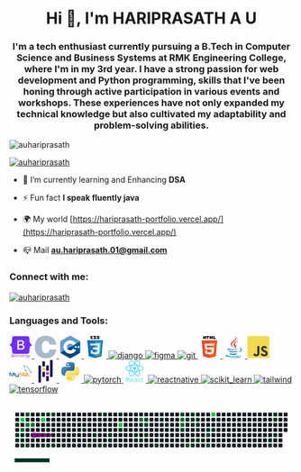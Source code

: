 <h1 align="center">Hi 👋, I'm HARIPRASATH A U</h1>
<h3 align="center">I'm a tech enthusiast currently pursuing a B.Tech in Computer Science and Business Systems at RMK Engineering College, where I'm in my 3rd year. I have a strong passion for web development and Python programming, skills that I've been honing through active participation in various events and workshops. These experiences have not only expanded my technical knowledge but also cultivated my adaptability and problem-solving abilities.</h3>

<p align="left"> <img src="https://komarev.com/ghpvc/?username=auhariprasath&label=Profile%20views&color=0e75b6&style=flat" alt="auhariprasath" /> </p>

<p align="left"> <a href="https://github.com/ryo-ma/github-profile-trophy"><img src="https://github-profile-trophy.vercel.app/?username=auhariprasath" alt="auhariprasath" /></a> </p>

- 🌱 I’m currently learning and Enhancing **DSA**

- ⚡ Fun fact **I speak fluently java**

- 🌍 My world [https://hariprasath-portfolio.vercel.app/](https://hariprasath-portfolio.vercel.app/)

- 📪 Mail **au.hariprasath.01@gmail.com**

<h3 align="left">Connect with me:</h3>
<p align="left">
<a href="https://www.leetcode.com/auhariprasath" target="blank"><img align="center" src="https://raw.githubusercontent.com/rahuldkjain/github-profile-readme-generator/master/src/images/icons/Social/leet-code.svg" alt="auhariprasath" height="30" width="40" /></a>
</p>

<h3 align="left">Languages and Tools:</h3>
<p align="left"> <a href="https://getbootstrap.com" target="_blank" rel="noreferrer"> <img src="https://raw.githubusercontent.com/devicons/devicon/master/icons/bootstrap/bootstrap-plain-wordmark.svg" alt="bootstrap" width="40" height="40"/> </a> <a href="https://www.cprogramming.com/" target="_blank" rel="noreferrer"> <img src="https://raw.githubusercontent.com/devicons/devicon/master/icons/c/c-original.svg" alt="c" width="40" height="40"/> </a> <a href="https://www.w3schools.com/cpp/" target="_blank" rel="noreferrer"> <img src="https://raw.githubusercontent.com/devicons/devicon/master/icons/cplusplus/cplusplus-original.svg" alt="cplusplus" width="40" height="40"/> </a> <a href="https://www.w3schools.com/css/" target="_blank" rel="noreferrer"> <img src="https://raw.githubusercontent.com/devicons/devicon/master/icons/css3/css3-original-wordmark.svg" alt="css3" width="40" height="40"/> </a> <a href="https://www.djangoproject.com/" target="_blank" rel="noreferrer"> <img src="https://cdn.worldvectorlogo.com/logos/django.svg" alt="django" width="40" height="40"/> </a> <a href="https://www.figma.com/" target="_blank" rel="noreferrer"> <img src="https://www.vectorlogo.zone/logos/figma/figma-icon.svg" alt="figma" width="40" height="40"/> </a> <a href="https://git-scm.com/" target="_blank" rel="noreferrer"> <img src="https://www.vectorlogo.zone/logos/git-scm/git-scm-icon.svg" alt="git" width="40" height="40"/> </a> <a href="https://www.w3.org/html/" target="_blank" rel="noreferrer"> <img src="https://raw.githubusercontent.com/devicons/devicon/master/icons/html5/html5-original-wordmark.svg" alt="html5" width="40" height="40"/> </a> <a href="https://www.java.com" target="_blank" rel="noreferrer"> <img src="https://raw.githubusercontent.com/devicons/devicon/master/icons/java/java-original.svg" alt="java" width="40" height="40"/> </a> <a href="https://developer.mozilla.org/en-US/docs/Web/JavaScript" target="_blank" rel="noreferrer"> <img src="https://raw.githubusercontent.com/devicons/devicon/master/icons/javascript/javascript-original.svg" alt="javascript" width="40" height="40"/> </a> <a href="https://www.mysql.com/" target="_blank" rel="noreferrer"> <img src="https://raw.githubusercontent.com/devicons/devicon/master/icons/mysql/mysql-original-wordmark.svg" alt="mysql" width="40" height="40"/> </a> <a href="https://pandas.pydata.org/" target="_blank" rel="noreferrer"> <img src="https://raw.githubusercontent.com/devicons/devicon/2ae2a900d2f041da66e950e4d48052658d850630/icons/pandas/pandas-original.svg" alt="pandas" width="40" height="40"/> </a> <a href="https://www.python.org" target="_blank" rel="noreferrer"> <img src="https://raw.githubusercontent.com/devicons/devicon/master/icons/python/python-original.svg" alt="python" width="40" height="40"/> </a> <a href="https://pytorch.org/" target="_blank" rel="noreferrer"> <img src="https://www.vectorlogo.zone/logos/pytorch/pytorch-icon.svg" alt="pytorch" width="40" height="40"/> </a> <a href="https://reactjs.org/" target="_blank" rel="noreferrer"> <img src="https://raw.githubusercontent.com/devicons/devicon/master/icons/react/react-original-wordmark.svg" alt="react" width="40" height="40"/> </a> <a href="https://reactnative.dev/" target="_blank" rel="noreferrer"> <img src="https://reactnative.dev/img/header_logo.svg" alt="reactnative" width="40" height="40"/> </a> <a href="https://scikit-learn.org/" target="_blank" rel="noreferrer"> <img src="https://upload.wikimedia.org/wikipedia/commons/0/05/Scikit_learn_logo_small.svg" alt="scikit_learn" width="40" height="40"/> </a> <a href="https://tailwindcss.com/" target="_blank" rel="noreferrer"> <img src="https://www.vectorlogo.zone/logos/tailwindcss/tailwindcss-icon.svg" alt="tailwind" width="40" height="40"/> </a> <a href="https://www.tensorflow.org" target="_blank" rel="noreferrer"> <img src="https://www.vectorlogo.zone/logos/tensorflow/tensorflow-icon.svg" alt="tensorflow" width="40" height="40"/> </a> </p>

<svg viewBox="-16 -32 880 192" width="880" height="192" xmlns="http://www.w3.org/2000/svg"><desc>Generated with https://github.com/Platane/snk</desc><style>:root{--cb:#1b1f230a;--cs:purple;--ce:#161b22;--c0:#161b22;--c1:#01311f;--c2:#034525;--c3:#0f6d31;--c4:#00c647}.c{shape-rendering:geometricPrecision;fill:var(--ce);stroke-width:1px;stroke:var(--cb);animation:none 44100ms linear infinite;width:12px;height:12px}@keyframes c0{0.22%{fill:var(--c1)}0.24%,100%{fill:var(--ce)}}.c.c0{fill:var(--c1);animation-name:c0}@keyframes c1{35.14%{fill:var(--c1)}35.16%,100%{fill:var(--ce)}}.c.c1{fill:var(--c1);animation-name:c1}@keyframes c2{6.11%{fill:var(--c1)}6.13%,100%{fill:var(--ce)}}.c.c2{fill:var(--c1);animation-name:c2}@keyframes c3{6.34%{fill:var(--c1)}6.36%,100%{fill:var(--ce)}}.c.c3{fill:var(--c1);animation-name:c3}@keyframes c4{0.44%{fill:var(--c1)}0.46%,100%{fill:var(--ce)}}.c.c4{fill:var(--c1);animation-name:c4}@keyframes c5{81.4%{fill:var(--c4)}81.42%,100%{fill:var(--ce)}}.c.c5{fill:var(--c4);animation-name:c5}@keyframes c6{80.49%{fill:var(--c3)}80.51%,100%{fill:var(--ce)}}.c.c6{fill:var(--c3);animation-name:c6}@keyframes c7{5.89%{fill:var(--c1)}5.91%,100%{fill:var(--ce)}}.c.c7{fill:var(--c1);animation-name:c7}@keyframes c8{5.66%{fill:var(--c1)}5.68%,100%{fill:var(--ce)}}.c.c8{fill:var(--c1);animation-name:c8}@keyframes c9{6.79%{fill:var(--c1)}6.81%,100%{fill:var(--ce)}}.c.c9{fill:var(--c1);animation-name:c9}@keyframes ca{60.53%{fill:var(--c2)}60.55%,100%{fill:var(--ce)}}.c.ca{fill:var(--c2);animation-name:ca}@keyframes cb{60.31%{fill:var(--c1)}60.33%,100%{fill:var(--ce)}}.c.cb{fill:var(--c1);animation-name:cb}@keyframes cc{80.04%{fill:var(--c3)}80.06%,100%{fill:var(--ce)}}.c.cc{fill:var(--c3);animation-name:cc}@keyframes cd{4.53%{fill:var(--c1)}4.55%,100%{fill:var(--ce)}}.c.cd{fill:var(--c1);animation-name:cd}@keyframes ce{7.02%{fill:var(--c1)}7.04%,100%{fill:var(--ce)}}.c.ce{fill:var(--c1);animation-name:ce}@keyframes cf{1.35%{fill:var(--c1)}1.37%,100%{fill:var(--ce)}}.c.cf{fill:var(--c1);animation-name:cf}@keyframes cg{1.58%{fill:var(--c1)}1.6%,100%{fill:var(--ce)}}.c.cg{fill:var(--c1);animation-name:cg}@keyframes ch{79.81%{fill:var(--c3)}79.83%,100%{fill:var(--ce)}}.c.ch{fill:var(--c3);animation-name:ch}@keyframes ci{4.07%{fill:var(--c1)}4.09%,100%{fill:var(--ce)}}.c.ci{fill:var(--c1);animation-name:ci}@keyframes cj{5.21%{fill:var(--c1)}5.23%,100%{fill:var(--ce)}}.c.cj{fill:var(--c1);animation-name:cj}@keyframes ck{1.8%{fill:var(--c1)}1.82%,100%{fill:var(--ce)}}.c.ck{fill:var(--c1);animation-name:ck}@keyframes cl{2.03%{fill:var(--c1)}2.05%,100%{fill:var(--ce)}}.c.cl{fill:var(--c1);animation-name:cl}@keyframes cm{33.1%{fill:var(--c1)}33.12%,100%{fill:var(--ce)}}.c.cm{fill:var(--c1);animation-name:cm}@keyframes cn{82.76%{fill:var(--c4)}82.78%,100%{fill:var(--ce)}}.c.cn{fill:var(--c4);animation-name:cn}@keyframes co{3.62%{fill:var(--c1)}3.64%,100%{fill:var(--ce)}}.c.co{fill:var(--c1);animation-name:co}@keyframes cp{7.7%{fill:var(--c1)}7.72%,100%{fill:var(--ce)}}.c.cp{fill:var(--c1);animation-name:cp}@keyframes cq{32.87%{fill:var(--c1)}32.89%,100%{fill:var(--ce)}}.c.cq{fill:var(--c1);animation-name:cq}@keyframes cr{3.39%{fill:var(--c1)}3.41%,100%{fill:var(--ce)}}.c.cr{fill:var(--c1);animation-name:cr}@keyframes cs{7.93%{fill:var(--c1)}7.95%,100%{fill:var(--ce)}}.c.cs{fill:var(--c1);animation-name:cs}@keyframes ct{61.67%{fill:var(--c2)}61.69%,100%{fill:var(--ce)}}.c.ct{fill:var(--c2);animation-name:ct}@keyframes cu{2.71%{fill:var(--c1)}2.73%,100%{fill:var(--ce)}}.c.cu{fill:var(--c1);animation-name:cu}@keyframes cv{2.94%{fill:var(--c1)}2.96%,100%{fill:var(--ce)}}.c.cv{fill:var(--c1);animation-name:cv}@keyframes cw{3.16%{fill:var(--c1)}3.18%,100%{fill:var(--ce)}}.c.cw{fill:var(--c1);animation-name:cw}@keyframes cx{8.15%{fill:var(--c1)}8.17%,100%{fill:var(--ce)}}.c.cx{fill:var(--c1);animation-name:cx}@keyframes cy{30.6%{fill:var(--c1)}30.62%,100%{fill:var(--ce)}}.c.cy{fill:var(--c1);animation-name:cy}@keyframes cz{9.74%{fill:var(--c1)}9.76%,100%{fill:var(--ce)}}.c.cz{fill:var(--c1);animation-name:cz}@keyframes c10{29.47%{fill:var(--c1)}29.49%,100%{fill:var(--ce)}}.c.c10{fill:var(--c1);animation-name:c10}@keyframes c11{29.7%{fill:var(--c1)}29.72%,100%{fill:var(--ce)}}.c.c11{fill:var(--c1);animation-name:c11}@keyframes c12{28.33%{fill:var(--c1)}28.35%,100%{fill:var(--ce)}}.c.c12{fill:var(--c1);animation-name:c12}@keyframes c13{10.19%{fill:var(--c1)}10.21%,100%{fill:var(--ce)}}.c.c13{fill:var(--c1);animation-name:c13}@keyframes c14{28.11%{fill:var(--c1)}28.13%,100%{fill:var(--ce)}}.c.c14{fill:var(--c1);animation-name:c14}@keyframes c15{10.42%{fill:var(--c1)}10.44%,100%{fill:var(--ce)}}.c.c15{fill:var(--c1);animation-name:c15}@keyframes c16{11.1%{fill:var(--c1)}11.12%,100%{fill:var(--ce)}}.c.c16{fill:var(--c1);animation-name:c16}@keyframes c17{10.87%{fill:var(--c1)}10.89%,100%{fill:var(--ce)}}.c.c17{fill:var(--c1);animation-name:c17}@keyframes c18{27.43%{fill:var(--c1)}27.45%,100%{fill:var(--ce)}}.c.c18{fill:var(--c1);animation-name:c18}@keyframes c19{86.38%{fill:var(--c4)}86.4%,100%{fill:var(--ce)}}.c.c19{fill:var(--c4);animation-name:c19}@keyframes c1a{11.78%{fill:var(--c1)}11.8%,100%{fill:var(--ce)}}.c.c1a{fill:var(--c1);animation-name:c1a}@keyframes c1b{13.6%{fill:var(--c1)}13.62%,100%{fill:var(--ce)}}.c.c1b{fill:var(--c1);animation-name:c1b}@keyframes c1c{13.82%{fill:var(--c1)}13.84%,100%{fill:var(--ce)}}.c.c1c{fill:var(--c1);animation-name:c1c}@keyframes c1d{74.82%{fill:var(--c3)}74.84%,100%{fill:var(--ce)}}.c.c1d{fill:var(--c3);animation-name:c1d}@keyframes c1e{12.92%{fill:var(--c1)}12.94%,100%{fill:var(--ce)}}.c.c1e{fill:var(--c1);animation-name:c1e}@keyframes c1f{12.69%{fill:var(--c1)}12.71%,100%{fill:var(--ce)}}.c.c1f{fill:var(--c1);animation-name:c1f}@keyframes c1g{14.05%{fill:var(--c1)}14.07%,100%{fill:var(--ce)}}.c.c1g{fill:var(--c1);animation-name:c1g}@keyframes c1h{65.98%{fill:var(--c2)}66%,100%{fill:var(--ce)}}.c.c1h{fill:var(--c2);animation-name:c1h}@keyframes c1i{66.2%{fill:var(--c2)}66.22%,100%{fill:var(--ce)}}.c.c1i{fill:var(--c2);animation-name:c1i}@keyframes c1j{14.5%{fill:var(--c1)}14.52%,100%{fill:var(--ce)}}.c.c1j{fill:var(--c1);animation-name:c1j}@keyframes c1k{15.41%{fill:var(--c1)}15.43%,100%{fill:var(--ce)}}.c.c1k{fill:var(--c1);animation-name:c1k}@keyframes c1l{25.39%{fill:var(--c1)}25.41%,100%{fill:var(--ce)}}.c.c1l{fill:var(--c1);animation-name:c1l}@keyframes c1m{24.93%{fill:var(--c1)}24.95%,100%{fill:var(--ce)}}.c.c1m{fill:var(--c1);animation-name:c1m}@keyframes c1n{72.33%{fill:var(--c2)}72.35%,100%{fill:var(--ce)}}.c.c1n{fill:var(--c2);animation-name:c1n}@keyframes c1o{72.55%{fill:var(--c3)}72.57%,100%{fill:var(--ce)}}.c.c1o{fill:var(--c3);animation-name:c1o}@keyframes c1p{72.78%{fill:var(--c3)}72.8%,100%{fill:var(--ce)}}.c.c1p{fill:var(--c3);animation-name:c1p}@keyframes c1q{68.02%{fill:var(--c2)}68.04%,100%{fill:var(--ce)}}.c.c1q{fill:var(--c2);animation-name:c1q}@keyframes c1r{16.77%{fill:var(--c1)}16.79%,100%{fill:var(--ce)}}.c.c1r{fill:var(--c1);animation-name:c1r}@keyframes c1s{20.62%{fill:var(--c1)}20.64%,100%{fill:var(--ce)}}.c.c1s{fill:var(--c1);animation-name:c1s}@keyframes c1t{68.92%{fill:var(--c2)}68.94%,100%{fill:var(--ce)}}.c.c1t{fill:var(--c2);animation-name:c1t}@keyframes c1u{20.17%{fill:var(--c1)}20.19%,100%{fill:var(--ce)}}.c.c1u{fill:var(--c1);animation-name:c1u}@keyframes c1v{19.94%{fill:var(--c1)}19.96%,100%{fill:var(--ce)}}.c.c1v{fill:var(--c1);animation-name:c1v}@keyframes c1w{21.08%{fill:var(--c1)}21.1%,100%{fill:var(--ce)}}.c.c1w{fill:var(--c1);animation-name:c1w}@keyframes c1x{17.22%{fill:var(--c1)}17.24%,100%{fill:var(--ce)}}.c.c1x{fill:var(--c1);animation-name:c1x}@keyframes c1y{22.44%{fill:var(--c1)}22.46%,100%{fill:var(--ce)}}.c.c1y{fill:var(--c1);animation-name:c1y}@keyframes c1z{19.72%{fill:var(--c1)}19.74%,100%{fill:var(--ce)}}.c.c1z{fill:var(--c1);animation-name:c1z}@keyframes c20{19.49%{fill:var(--c1)}19.51%,100%{fill:var(--ce)}}.c.c20{fill:var(--c1);animation-name:c20}@keyframes c21{21.53%{fill:var(--c1)}21.55%,100%{fill:var(--ce)}}.c.c21{fill:var(--c1);animation-name:c21}@keyframes c22{17.45%{fill:var(--c1)}17.47%,100%{fill:var(--ce)}}.c.c22{fill:var(--c1);animation-name:c22}@keyframes c23{17.68%{fill:var(--c1)}17.7%,100%{fill:var(--ce)}}.c.c23{fill:var(--c1);animation-name:c23}@keyframes c24{18.36%{fill:var(--c1)}18.38%,100%{fill:var(--ce)}}.c.c24{fill:var(--c1);animation-name:c24}@keyframes c25{70.28%{fill:var(--c2)}70.3%,100%{fill:var(--ce)}}.c.c25{fill:var(--c2);animation-name:c25}@keyframes c26{69.83%{fill:var(--c2)}69.85%,100%{fill:var(--ce)}}.c.c26{fill:var(--c2);animation-name:c26}@keyframes c27{90.92%{fill:var(--c4)}90.94%,100%{fill:var(--ce)}}.c.c27{fill:var(--c4);animation-name:c27}@keyframes c28{18.58%{fill:var(--c1)}18.6%,100%{fill:var(--ce)}}.c.c28{fill:var(--c1);animation-name:c28}@keyframes c29{46.93%{fill:var(--c1)}46.95%,100%{fill:var(--ce)}}.c.c29{fill:var(--c1);animation-name:c29}@keyframes c2a{47.16%{fill:var(--c1)}47.18%,100%{fill:var(--ce)}}.c.c2a{fill:var(--c1);animation-name:c2a}@keyframes c2b{48.74%{fill:var(--c1)}48.76%,100%{fill:var(--ce)}}.c.c2b{fill:var(--c1);animation-name:c2b}@keyframes c2c{48.52%{fill:var(--c1)}48.54%,100%{fill:var(--ce)}}.c.c2c{fill:var(--c1);animation-name:c2c}@keyframes c2d{47.84%{fill:var(--c1)}47.86%,100%{fill:var(--ce)}}.c.c2d{fill:var(--c1);animation-name:c2d}.u{transform-origin:0 0;transform:scale(0,1);animation:none linear 44100ms infinite}@keyframes u0{0.22%{transform:scale(0.000,1)}0.24%,0.44%{transform:scale(0.015,1)}0.46%,1.35%{transform:scale(0.030,1)}1.37%,1.58%{transform:scale(0.045,1)}1.6%,1.8%{transform:scale(0.060,1)}1.82%,2.03%{transform:scale(0.075,1)}2.05%,2.71%{transform:scale(0.090,1)}2.73%,2.94%{transform:scale(0.104,1)}2.96%,3.16%{transform:scale(0.119,1)}3.18%,3.39%{transform:scale(0.134,1)}3.41%,3.62%{transform:scale(0.149,1)}3.64%,4.07%{transform:scale(0.164,1)}4.09%,4.53%{transform:scale(0.179,1)}4.55%,5.21%{transform:scale(0.194,1)}5.23%,5.66%{transform:scale(0.209,1)}5.68%,5.89%{transform:scale(0.224,1)}5.91%,6.11%{transform:scale(0.239,1)}6.13%,6.34%{transform:scale(0.254,1)}6.36%,6.79%{transform:scale(0.269,1)}6.81%,7.02%{transform:scale(0.284,1)}7.04%,7.7%{transform:scale(0.299,1)}7.72%,7.93%{transform:scale(0.313,1)}7.95%,8.15%{transform:scale(0.328,1)}8.17%,9.74%{transform:scale(0.343,1)}9.76%,10.19%{transform:scale(0.358,1)}10.21%,10.42%{transform:scale(0.373,1)}10.44%,10.87%{transform:scale(0.388,1)}10.89%,11.1%{transform:scale(0.403,1)}11.12%,11.78%{transform:scale(0.418,1)}11.8%,12.69%{transform:scale(0.433,1)}12.71%,12.92%{transform:scale(0.448,1)}12.94%,13.6%{transform:scale(0.463,1)}13.62%,13.82%{transform:scale(0.478,1)}13.84%,14.05%{transform:scale(0.493,1)}14.07%,14.5%{transform:scale(0.507,1)}14.52%,15.41%{transform:scale(0.522,1)}15.43%,16.77%{transform:scale(0.537,1)}16.79%,17.22%{transform:scale(0.552,1)}17.24%,17.45%{transform:scale(0.567,1)}17.47%,17.68%{transform:scale(0.582,1)}17.7%,18.36%{transform:scale(0.597,1)}18.38%,18.58%{transform:scale(0.612,1)}18.6%,19.49%{transform:scale(0.627,1)}19.51%,19.72%{transform:scale(0.642,1)}19.74%,19.94%{transform:scale(0.657,1)}19.96%,20.17%{transform:scale(0.672,1)}20.19%,20.62%{transform:scale(0.687,1)}20.64%,21.08%{transform:scale(0.701,1)}21.1%,21.53%{transform:scale(0.716,1)}21.55%,22.44%{transform:scale(0.731,1)}22.46%,24.93%{transform:scale(0.746,1)}24.95%,25.39%{transform:scale(0.761,1)}25.41%,27.43%{transform:scale(0.776,1)}27.45%,28.11%{transform:scale(0.791,1)}28.13%,28.33%{transform:scale(0.806,1)}28.35%,29.47%{transform:scale(0.821,1)}29.49%,29.7%{transform:scale(0.836,1)}29.72%,30.6%{transform:scale(0.851,1)}30.62%,32.87%{transform:scale(0.866,1)}32.89%,33.1%{transform:scale(0.881,1)}33.12%,35.14%{transform:scale(0.896,1)}35.16%,46.93%{transform:scale(0.910,1)}46.95%,47.16%{transform:scale(0.925,1)}47.18%,47.84%{transform:scale(0.940,1)}47.86%,48.52%{transform:scale(0.955,1)}48.54%,48.74%{transform:scale(0.970,1)}48.76%,60.31%{transform:scale(0.985,1)}60.33%,100%{transform:scale(1.000,1)}}.u.u0{fill:var(--c1);animation-name:u0;transform-origin:0.0px 0}@keyframes u1{60.53%{transform:scale(0.000,1)}60.55%,61.67%{transform:scale(0.111,1)}61.69%,65.98%{transform:scale(0.222,1)}66%,66.2%{transform:scale(0.333,1)}66.22%,68.02%{transform:scale(0.444,1)}68.04%,68.92%{transform:scale(0.556,1)}68.94%,69.83%{transform:scale(0.667,1)}69.85%,70.28%{transform:scale(0.778,1)}70.3%,72.33%{transform:scale(0.889,1)}72.35%,100%{transform:scale(1.000,1)}}.u.u1{fill:var(--c2);animation-name:u1;transform-origin:660.7px 0}@keyframes u2{72.55%{transform:scale(0.000,1)}72.57%,72.78%{transform:scale(0.167,1)}72.8%,74.82%{transform:scale(0.333,1)}74.84%,79.81%{transform:scale(0.500,1)}79.83%,80.04%{transform:scale(0.667,1)}80.06%,80.49%{transform:scale(0.833,1)}80.51%,100%{transform:scale(1.000,1)}}.u.u2{fill:var(--c3);animation-name:u2;transform-origin:749.4px 0}@keyframes u3{81.4%{transform:scale(0.000,1)}81.42%,82.76%{transform:scale(0.250,1)}82.78%,86.38%{transform:scale(0.500,1)}86.4%,90.92%{transform:scale(0.750,1)}90.94%,100%{transform:scale(1.000,1)}}.u.u3{fill:var(--c4);animation-name:u3;transform-origin:808.6px 0}.s{shape-rendering:geometricPrecision;fill:var(--cs);animation:none linear 44100ms infinite}@keyframes s0{0%,34.47%,99.77%{transform:translate(0px,-16px)}0.23%{transform:translate(0px,0px)}0.45%,81.63%{transform:translate(16px,0px)}0.68%{transform:translate(16px,-16px)}1.13%{transform:translate(48px,-16px)}1.59%{transform:translate(48px,16px)}1.81%,59.86%{transform:translate(64px,16px)}2.04%{transform:translate(64px,32px)}2.72%{transform:translate(112px,32px)}3.17%{transform:translate(112px,64px)}4.31%{transform:translate(32px,64px)}4.54%,80.73%{transform:translate(32px,48px)}4.76%{transform:translate(48px,48px)}5.22%{transform:translate(48px,80px)}5.67%,6.58%{transform:translate(16px,80px)}5.9%{transform:translate(16px,64px)}6.12%,35.6%{transform:translate(0px,64px)}6.35%{transform:translate(0px,80px)}6.8%{transform:translate(16px,96px)}10.66%{transform:translate(288px,96px)}11.11%{transform:translate(288px,64px)}11.56%{transform:translate(320px,64px)}11.79%{transform:translate(320px,48px)}12.7%{transform:translate(384px,48px)}12.93%{transform:translate(384px,32px)}13.15%{transform:translate(368px,32px)}13.83%{transform:translate(368px,80px)}14.29%{transform:translate(400px,80px)}14.51%{transform:translate(400px,64px)}14.97%{transform:translate(432px,64px)}15.42%{transform:translate(432px,96px)}16.55%{transform:translate(512px,96px)}16.78%{transform:translate(512px,80px)}17.69%,43.99%{transform:translate(576px,80px)}18.14%{transform:translate(576px,48px)}18.59%{transform:translate(608px,48px)}18.82%,90.48%{transform:translate(608px,32px)}19.5%,21.32%{transform:translate(560px,32px)}19.73%{transform:translate(560px,16px)}19.95%,20.86%{transform:translate(544px,16px)}20.18%{transform:translate(544px,0px)}20.41%{transform:translate(528px,0px)}20.63%{transform:translate(528px,16px)}21.09%{transform:translate(544px,32px)}21.54%{transform:translate(560px,48px)}21.77%{transform:translate(544px,48px)}22.45%{transform:translate(544px,96px)}22.68%{transform:translate(560px,96px)}23.13%{transform:translate(560px,64px)}24.04%{transform:translate(496px,64px)}24.49%,67.57%,73.02%{transform:translate(496px,32px)}24.94%{transform:translate(464px,32px)}25.17%{transform:translate(464px,16px)}25.4%{transform:translate(448px,16px)}25.62%{transform:translate(448px,0px)}28.57%{transform:translate(240px,0px)}29.71%{transform:translate(240px,80px)}29.93%{transform:translate(224px,80px)}30.39%{transform:translate(224px,48px)}30.61%{transform:translate(208px,48px)}31.07%{transform:translate(208px,16px)}32.65%,78.91%{transform:translate(96px,16px)}32.88%,59.18%{transform:translate(96px,0px)}33.11%,82.54%{transform:translate(80px,0px)}33.33%{transform:translate(80px,-16px)}43.76%{transform:translate(576px,64px)}46.94%{transform:translate(784px,80px)}47.17%{transform:translate(784px,96px)}47.39%{transform:translate(800px,96px)}48.75%{transform:translate(800px,0px)}51.25%{transform:translate(624px,0px)}51.47%{transform:translate(624px,-16px)}58.96%{transform:translate(96px,-16px)}59.64%,98.64%{transform:translate(64px,0px)}60.32%,81.18%{transform:translate(32px,16px)}60.54%{transform:translate(32px,0px)}65.76%{transform:translate(400px,0px)}66.21%{transform:translate(400px,32px)}67.8%{transform:translate(496px,48px)}68.25%{transform:translate(528px,48px)}68.93%{transform:translate(528px,96px)}69.84%{transform:translate(592px,96px)}71.2%{transform:translate(592px,0px)}72.34%{transform:translate(512px,0px)}72.79%{transform:translate(512px,32px)}73.24%{transform:translate(496px,16px)}79.14%{transform:translate(96px,32px)}80.27%{transform:translate(16px,32px)}80.5%{transform:translate(16px,48px)}81.41%{transform:translate(16px,16px)}82.77%{transform:translate(80px,16px)}86.17%{transform:translate(320px,16px)}86.39%{transform:translate(320px,32px)}90.93%{transform:translate(608px,0px)}98.87%{transform:translate(64px,-16px)}}.s.s0{transform:translate(0px,-16px);animation-name:s0}@keyframes s1{0%,0.91%,99.77%{transform:translate(16px,-16px)}0.23%,34.69%{transform:translate(0px,-16px)}0.45%{transform:translate(0px,0px)}0.68%,81.86%{transform:translate(16px,0px)}1.36%{transform:translate(48px,-16px)}1.81%{transform:translate(48px,16px)}2.04%,60.09%{transform:translate(64px,16px)}2.27%{transform:translate(64px,32px)}2.95%{transform:translate(112px,32px)}3.4%{transform:translate(112px,64px)}4.54%{transform:translate(32px,64px)}4.76%,80.95%{transform:translate(32px,48px)}4.99%{transform:translate(48px,48px)}5.44%{transform:translate(48px,80px)}5.9%,6.8%{transform:translate(16px,80px)}6.12%{transform:translate(16px,64px)}6.35%,35.83%{transform:translate(0px,64px)}6.58%{transform:translate(0px,80px)}7.03%{transform:translate(16px,96px)}10.88%{transform:translate(288px,96px)}11.34%{transform:translate(288px,64px)}11.79%{transform:translate(320px,64px)}12.02%{transform:translate(320px,48px)}12.93%{transform:translate(384px,48px)}13.15%{transform:translate(384px,32px)}13.38%{transform:translate(368px,32px)}14.06%{transform:translate(368px,80px)}14.51%{transform:translate(400px,80px)}14.74%{transform:translate(400px,64px)}15.19%{transform:translate(432px,64px)}15.65%{transform:translate(432px,96px)}16.78%{transform:translate(512px,96px)}17.01%{transform:translate(512px,80px)}17.91%,44.22%{transform:translate(576px,80px)}18.37%{transform:translate(576px,48px)}18.82%{transform:translate(608px,48px)}19.05%,90.7%{transform:translate(608px,32px)}19.73%,21.54%{transform:translate(560px,32px)}19.95%{transform:translate(560px,16px)}20.18%,21.09%{transform:translate(544px,16px)}20.41%{transform:translate(544px,0px)}20.63%{transform:translate(528px,0px)}20.86%{transform:translate(528px,16px)}21.32%{transform:translate(544px,32px)}21.77%{transform:translate(560px,48px)}22%{transform:translate(544px,48px)}22.68%{transform:translate(544px,96px)}22.9%{transform:translate(560px,96px)}23.36%{transform:translate(560px,64px)}24.26%{transform:translate(496px,64px)}24.72%,67.8%,73.24%{transform:translate(496px,32px)}25.17%{transform:translate(464px,32px)}25.4%{transform:translate(464px,16px)}25.62%{transform:translate(448px,16px)}25.85%{transform:translate(448px,0px)}28.8%{transform:translate(240px,0px)}29.93%{transform:translate(240px,80px)}30.16%{transform:translate(224px,80px)}30.61%{transform:translate(224px,48px)}30.84%{transform:translate(208px,48px)}31.29%{transform:translate(208px,16px)}32.88%,79.14%{transform:translate(96px,16px)}33.11%,59.41%{transform:translate(96px,0px)}33.33%,82.77%{transform:translate(80px,0px)}33.56%{transform:translate(80px,-16px)}43.99%{transform:translate(576px,64px)}47.17%{transform:translate(784px,80px)}47.39%{transform:translate(784px,96px)}47.62%{transform:translate(800px,96px)}48.98%{transform:translate(800px,0px)}51.47%{transform:translate(624px,0px)}51.7%{transform:translate(624px,-16px)}59.18%{transform:translate(96px,-16px)}59.86%,98.87%{transform:translate(64px,0px)}60.54%,81.41%{transform:translate(32px,16px)}60.77%{transform:translate(32px,0px)}65.99%{transform:translate(400px,0px)}66.44%{transform:translate(400px,32px)}68.03%{transform:translate(496px,48px)}68.48%{transform:translate(528px,48px)}69.16%{transform:translate(528px,96px)}70.07%{transform:translate(592px,96px)}71.43%{transform:translate(592px,0px)}72.56%{transform:translate(512px,0px)}73.02%{transform:translate(512px,32px)}73.47%{transform:translate(496px,16px)}79.37%{transform:translate(96px,32px)}80.5%{transform:translate(16px,32px)}80.73%{transform:translate(16px,48px)}81.63%{transform:translate(16px,16px)}82.99%{transform:translate(80px,16px)}86.39%{transform:translate(320px,16px)}86.62%{transform:translate(320px,32px)}91.16%{transform:translate(608px,0px)}99.09%{transform:translate(64px,-16px)}}.s.s1{transform:translate(16px,-16px);animation-name:s1}@keyframes s2{0%,99.77%{transform:translate(32px,-16px)}0.45%,34.92%{transform:translate(0px,-16px)}0.68%{transform:translate(0px,0px)}0.91%,82.09%{transform:translate(16px,0px)}1.13%{transform:translate(16px,-16px)}1.59%{transform:translate(48px,-16px)}2.04%{transform:translate(48px,16px)}2.27%,60.32%{transform:translate(64px,16px)}2.49%{transform:translate(64px,32px)}3.17%{transform:translate(112px,32px)}3.63%{transform:translate(112px,64px)}4.76%{transform:translate(32px,64px)}4.99%,81.18%{transform:translate(32px,48px)}5.22%{transform:translate(48px,48px)}5.67%{transform:translate(48px,80px)}6.12%,7.03%{transform:translate(16px,80px)}6.35%{transform:translate(16px,64px)}6.58%,36.05%{transform:translate(0px,64px)}6.8%{transform:translate(0px,80px)}7.26%{transform:translate(16px,96px)}11.11%{transform:translate(288px,96px)}11.56%{transform:translate(288px,64px)}12.02%{transform:translate(320px,64px)}12.24%{transform:translate(320px,48px)}13.15%{transform:translate(384px,48px)}13.38%{transform:translate(384px,32px)}13.61%{transform:translate(368px,32px)}14.29%{transform:translate(368px,80px)}14.74%{transform:translate(400px,80px)}14.97%{transform:translate(400px,64px)}15.42%{transform:translate(432px,64px)}15.87%{transform:translate(432px,96px)}17.01%{transform:translate(512px,96px)}17.23%{transform:translate(512px,80px)}18.14%,44.44%{transform:translate(576px,80px)}18.59%{transform:translate(576px,48px)}19.05%{transform:translate(608px,48px)}19.27%,90.93%{transform:translate(608px,32px)}19.95%,21.77%{transform:translate(560px,32px)}20.18%{transform:translate(560px,16px)}20.41%,21.32%{transform:translate(544px,16px)}20.63%{transform:translate(544px,0px)}20.86%{transform:translate(528px,0px)}21.09%{transform:translate(528px,16px)}21.54%{transform:translate(544px,32px)}22%{transform:translate(560px,48px)}22.22%{transform:translate(544px,48px)}22.9%{transform:translate(544px,96px)}23.13%{transform:translate(560px,96px)}23.58%{transform:translate(560px,64px)}24.49%{transform:translate(496px,64px)}24.94%,68.03%,73.47%{transform:translate(496px,32px)}25.4%{transform:translate(464px,32px)}25.62%{transform:translate(464px,16px)}25.85%{transform:translate(448px,16px)}26.08%{transform:translate(448px,0px)}29.02%{transform:translate(240px,0px)}30.16%{transform:translate(240px,80px)}30.39%{transform:translate(224px,80px)}30.84%{transform:translate(224px,48px)}31.07%{transform:translate(208px,48px)}31.52%{transform:translate(208px,16px)}33.11%,79.37%{transform:translate(96px,16px)}33.33%,59.64%{transform:translate(96px,0px)}33.56%,82.99%{transform:translate(80px,0px)}33.79%{transform:translate(80px,-16px)}44.22%{transform:translate(576px,64px)}47.39%{transform:translate(784px,80px)}47.62%{transform:translate(784px,96px)}47.85%{transform:translate(800px,96px)}49.21%{transform:translate(800px,0px)}51.7%{transform:translate(624px,0px)}51.93%{transform:translate(624px,-16px)}59.41%{transform:translate(96px,-16px)}60.09%,99.09%{transform:translate(64px,0px)}60.77%,81.63%{transform:translate(32px,16px)}61%{transform:translate(32px,0px)}66.21%{transform:translate(400px,0px)}66.67%{transform:translate(400px,32px)}68.25%{transform:translate(496px,48px)}68.71%{transform:translate(528px,48px)}69.39%{transform:translate(528px,96px)}70.29%{transform:translate(592px,96px)}71.66%{transform:translate(592px,0px)}72.79%{transform:translate(512px,0px)}73.24%{transform:translate(512px,32px)}73.7%{transform:translate(496px,16px)}79.59%{transform:translate(96px,32px)}80.73%{transform:translate(16px,32px)}80.95%{transform:translate(16px,48px)}81.86%{transform:translate(16px,16px)}83.22%{transform:translate(80px,16px)}86.62%{transform:translate(320px,16px)}86.85%{transform:translate(320px,32px)}91.38%{transform:translate(608px,0px)}99.32%{transform:translate(64px,-16px)}}.s.s2{transform:translate(32px,-16px);animation-name:s2}@keyframes s3{0%,1.81%,99.77%{transform:translate(48px,-16px)}0.68%,35.15%{transform:translate(0px,-16px)}0.91%{transform:translate(0px,0px)}1.13%,82.31%{transform:translate(16px,0px)}1.36%{transform:translate(16px,-16px)}2.27%{transform:translate(48px,16px)}2.49%,60.54%{transform:translate(64px,16px)}2.72%{transform:translate(64px,32px)}3.4%{transform:translate(112px,32px)}3.85%{transform:translate(112px,64px)}4.99%{transform:translate(32px,64px)}5.22%,81.41%{transform:translate(32px,48px)}5.44%{transform:translate(48px,48px)}5.9%{transform:translate(48px,80px)}6.35%,7.26%{transform:translate(16px,80px)}6.58%{transform:translate(16px,64px)}6.8%,36.28%{transform:translate(0px,64px)}7.03%{transform:translate(0px,80px)}7.48%{transform:translate(16px,96px)}11.34%{transform:translate(288px,96px)}11.79%{transform:translate(288px,64px)}12.24%{transform:translate(320px,64px)}12.47%{transform:translate(320px,48px)}13.38%{transform:translate(384px,48px)}13.61%{transform:translate(384px,32px)}13.83%{transform:translate(368px,32px)}14.51%{transform:translate(368px,80px)}14.97%{transform:translate(400px,80px)}15.19%{transform:translate(400px,64px)}15.65%{transform:translate(432px,64px)}16.1%{transform:translate(432px,96px)}17.23%{transform:translate(512px,96px)}17.46%{transform:translate(512px,80px)}18.37%,44.67%{transform:translate(576px,80px)}18.82%{transform:translate(576px,48px)}19.27%{transform:translate(608px,48px)}19.5%,91.16%{transform:translate(608px,32px)}20.18%,22%{transform:translate(560px,32px)}20.41%{transform:translate(560px,16px)}20.63%,21.54%{transform:translate(544px,16px)}20.86%{transform:translate(544px,0px)}21.09%{transform:translate(528px,0px)}21.32%{transform:translate(528px,16px)}21.77%{transform:translate(544px,32px)}22.22%{transform:translate(560px,48px)}22.45%{transform:translate(544px,48px)}23.13%{transform:translate(544px,96px)}23.36%{transform:translate(560px,96px)}23.81%{transform:translate(560px,64px)}24.72%{transform:translate(496px,64px)}25.17%,68.25%,73.7%{transform:translate(496px,32px)}25.62%{transform:translate(464px,32px)}25.85%{transform:translate(464px,16px)}26.08%{transform:translate(448px,16px)}26.3%{transform:translate(448px,0px)}29.25%{transform:translate(240px,0px)}30.39%{transform:translate(240px,80px)}30.61%{transform:translate(224px,80px)}31.07%{transform:translate(224px,48px)}31.29%{transform:translate(208px,48px)}31.75%{transform:translate(208px,16px)}33.33%,79.59%{transform:translate(96px,16px)}33.56%,59.86%{transform:translate(96px,0px)}33.79%,83.22%{transform:translate(80px,0px)}34.01%{transform:translate(80px,-16px)}44.44%{transform:translate(576px,64px)}47.62%{transform:translate(784px,80px)}47.85%{transform:translate(784px,96px)}48.07%{transform:translate(800px,96px)}49.43%{transform:translate(800px,0px)}51.93%{transform:translate(624px,0px)}52.15%{transform:translate(624px,-16px)}59.64%{transform:translate(96px,-16px)}60.32%,99.32%{transform:translate(64px,0px)}61%,81.86%{transform:translate(32px,16px)}61.22%{transform:translate(32px,0px)}66.44%{transform:translate(400px,0px)}66.89%{transform:translate(400px,32px)}68.48%{transform:translate(496px,48px)}68.93%{transform:translate(528px,48px)}69.61%{transform:translate(528px,96px)}70.52%{transform:translate(592px,96px)}71.88%{transform:translate(592px,0px)}73.02%{transform:translate(512px,0px)}73.47%{transform:translate(512px,32px)}73.92%{transform:translate(496px,16px)}79.82%{transform:translate(96px,32px)}80.95%{transform:translate(16px,32px)}81.18%{transform:translate(16px,48px)}82.09%{transform:translate(16px,16px)}83.45%{transform:translate(80px,16px)}86.85%{transform:translate(320px,16px)}87.07%{transform:translate(320px,32px)}91.61%{transform:translate(608px,0px)}99.55%{transform:translate(64px,-16px)}}.s.s3{transform:translate(48px,-16px);animation-name:s3}</style><rect class="c c0" x="2" y="2" rx="2" ry="2"/><rect class="c" x="2" y="18" rx="2" ry="2"/><rect class="c c1" x="2" y="34" rx="2" ry="2"/><rect class="c" x="2" y="50" rx="2" ry="2"/><rect class="c c2" x="2" y="66" rx="2" ry="2"/><rect class="c c3" x="2" y="82" rx="2" ry="2"/><rect class="c" x="2" y="98" rx="2" ry="2"/><rect class="c c4" x="18" y="2" rx="2" ry="2"/><rect class="c c5" x="18" y="18" rx="2" ry="2"/><rect class="c" x="18" y="34" rx="2" ry="2"/><rect class="c c6" x="18" y="50" rx="2" ry="2"/><rect class="c c7" x="18" y="66" rx="2" ry="2"/><rect class="c c8" x="18" y="82" rx="2" ry="2"/><rect class="c c9" x="18" y="98" rx="2" ry="2"/><rect class="c ca" x="34" y="2" rx="2" ry="2"/><rect class="c cb" x="34" y="18" rx="2" ry="2"/><rect class="c cc" x="34" y="34" rx="2" ry="2"/><rect class="c cd" x="34" y="50" rx="2" ry="2"/><rect class="c" x="34" y="66" rx="2" ry="2"/><rect class="c" x="34" y="82" rx="2" ry="2"/><rect class="c ce" x="34" y="98" rx="2" ry="2"/><rect class="c cf" x="50" y="2" rx="2" ry="2"/><rect class="c cg" x="50" y="18" rx="2" ry="2"/><rect class="c ch" x="50" y="34" rx="2" ry="2"/><rect class="c" x="50" y="50" rx="2" ry="2"/><rect class="c ci" x="50" y="66" rx="2" ry="2"/><rect class="c cj" x="50" y="82" rx="2" ry="2"/><rect class="c" x="50" y="98" rx="2" ry="2"/><rect class="c" x="66" y="2" rx="2" ry="2"/><rect class="c ck" x="66" y="18" rx="2" ry="2"/><rect class="c cl" x="66" y="34" rx="2" ry="2"/><rect class="c" x="66" y="50" rx="2" ry="2"/><rect class="c" x="66" y="66" rx="2" ry="2"/><rect class="c" x="66" y="82" rx="2" ry="2"/><rect class="c" x="66" y="98" rx="2" ry="2"/><rect class="c cm" x="82" y="2" rx="2" ry="2"/><rect class="c cn" x="82" y="18" rx="2" ry="2"/><rect class="c" x="82" y="34" rx="2" ry="2"/><rect class="c" x="82" y="50" rx="2" ry="2"/><rect class="c co" x="82" y="66" rx="2" ry="2"/><rect class="c" x="82" y="82" rx="2" ry="2"/><rect class="c cp" x="82" y="98" rx="2" ry="2"/><rect class="c cq" x="98" y="2" rx="2" ry="2"/><rect class="c" x="98" y="18" rx="2" ry="2"/><rect class="c" x="98" y="34" rx="2" ry="2"/><rect class="c" x="98" y="50" rx="2" ry="2"/><rect class="c cr" x="98" y="66" rx="2" ry="2"/><rect class="c" x="98" y="82" rx="2" ry="2"/><rect class="c cs" x="98" y="98" rx="2" ry="2"/><rect class="c ct" x="114" y="2" rx="2" ry="2"/><rect class="c" x="114" y="18" rx="2" ry="2"/><rect class="c cu" x="114" y="34" rx="2" ry="2"/><rect class="c cv" x="114" y="50" rx="2" ry="2"/><rect class="c cw" x="114" y="66" rx="2" ry="2"/><rect class="c" x="114" y="82" rx="2" ry="2"/><rect class="c cx" x="114" y="98" rx="2" ry="2"/><rect class="c" x="130" y="2" rx="2" ry="2"/><rect class="c" x="130" y="18" rx="2" ry="2"/><rect class="c" x="130" y="34" rx="2" ry="2"/><rect class="c" x="130" y="50" rx="2" ry="2"/><rect class="c" x="130" y="66" rx="2" ry="2"/><rect class="c" x="130" y="82" rx="2" ry="2"/><rect class="c" x="130" y="98" rx="2" ry="2"/><rect class="c" x="146" y="2" rx="2" ry="2"/><rect class="c" x="146" y="18" rx="2" ry="2"/><rect class="c" x="146" y="34" rx="2" ry="2"/><rect class="c" x="146" y="50" rx="2" ry="2"/><rect class="c" x="146" y="66" rx="2" ry="2"/><rect class="c" x="146" y="82" rx="2" ry="2"/><rect class="c" x="146" y="98" rx="2" ry="2"/><rect class="c" x="162" y="2" rx="2" ry="2"/><rect class="c" x="162" y="18" rx="2" ry="2"/><rect class="c" x="162" y="34" rx="2" ry="2"/><rect class="c" x="162" y="50" rx="2" ry="2"/><rect class="c" x="162" y="66" rx="2" ry="2"/><rect class="c" x="162" y="82" rx="2" ry="2"/><rect class="c" x="162" y="98" rx="2" ry="2"/><rect class="c" x="178" y="2" rx="2" ry="2"/><rect class="c" x="178" y="18" rx="2" ry="2"/><rect class="c" x="178" y="34" rx="2" ry="2"/><rect class="c" x="178" y="50" rx="2" ry="2"/><rect class="c" x="178" y="66" rx="2" ry="2"/><rect class="c" x="178" y="82" rx="2" ry="2"/><rect class="c" x="178" y="98" rx="2" ry="2"/><rect class="c" x="194" y="2" rx="2" ry="2"/><rect class="c" x="194" y="18" rx="2" ry="2"/><rect class="c" x="194" y="34" rx="2" ry="2"/><rect class="c" x="194" y="50" rx="2" ry="2"/><rect class="c" x="194" y="66" rx="2" ry="2"/><rect class="c" x="194" y="82" rx="2" ry="2"/><rect class="c" x="194" y="98" rx="2" ry="2"/><rect class="c" x="210" y="2" rx="2" ry="2"/><rect class="c" x="210" y="18" rx="2" ry="2"/><rect class="c" x="210" y="34" rx="2" ry="2"/><rect class="c cy" x="210" y="50" rx="2" ry="2"/><rect class="c" x="210" y="66" rx="2" ry="2"/><rect class="c" x="210" y="82" rx="2" ry="2"/><rect class="c" x="210" y="98" rx="2" ry="2"/><rect class="c" x="226" y="2" rx="2" ry="2"/><rect class="c" x="226" y="18" rx="2" ry="2"/><rect class="c" x="226" y="34" rx="2" ry="2"/><rect class="c" x="226" y="50" rx="2" ry="2"/><rect class="c" x="226" y="66" rx="2" ry="2"/><rect class="c" x="226" y="82" rx="2" ry="2"/><rect class="c cz" x="226" y="98" rx="2" ry="2"/><rect class="c" x="242" y="2" rx="2" ry="2"/><rect class="c" x="242" y="18" rx="2" ry="2"/><rect class="c" x="242" y="34" rx="2" ry="2"/><rect class="c" x="242" y="50" rx="2" ry="2"/><rect class="c c10" x="242" y="66" rx="2" ry="2"/><rect class="c c11" x="242" y="82" rx="2" ry="2"/><rect class="c" x="242" y="98" rx="2" ry="2"/><rect class="c c12" x="258" y="2" rx="2" ry="2"/><rect class="c" x="258" y="18" rx="2" ry="2"/><rect class="c" x="258" y="34" rx="2" ry="2"/><rect class="c" x="258" y="50" rx="2" ry="2"/><rect class="c" x="258" y="66" rx="2" ry="2"/><rect class="c" x="258" y="82" rx="2" ry="2"/><rect class="c c13" x="258" y="98" rx="2" ry="2"/><rect class="c c14" x="274" y="2" rx="2" ry="2"/><rect class="c" x="274" y="18" rx="2" ry="2"/><rect class="c" x="274" y="34" rx="2" ry="2"/><rect class="c" x="274" y="50" rx="2" ry="2"/><rect class="c" x="274" y="66" rx="2" ry="2"/><rect class="c" x="274" y="82" rx="2" ry="2"/><rect class="c c15" x="274" y="98" rx="2" ry="2"/><rect class="c" x="290" y="2" rx="2" ry="2"/><rect class="c" x="290" y="18" rx="2" ry="2"/><rect class="c" x="290" y="34" rx="2" ry="2"/><rect class="c" x="290" y="50" rx="2" ry="2"/><rect class="c c16" x="290" y="66" rx="2" ry="2"/><rect class="c c17" x="290" y="82" rx="2" ry="2"/><rect class="c" x="290" y="98" rx="2" ry="2"/><rect class="c" x="306" y="2" rx="2" ry="2"/><rect class="c" x="306" y="18" rx="2" ry="2"/><rect class="c" x="306" y="34" rx="2" ry="2"/><rect class="c" x="306" y="50" rx="2" ry="2"/><rect class="c" x="306" y="66" rx="2" ry="2"/><rect class="c" x="306" y="82" rx="2" ry="2"/><rect class="c" x="306" y="98" rx="2" ry="2"/><rect class="c c18" x="322" y="2" rx="2" ry="2"/><rect class="c" x="322" y="18" rx="2" ry="2"/><rect class="c c19" x="322" y="34" rx="2" ry="2"/><rect class="c c1a" x="322" y="50" rx="2" ry="2"/><rect class="c" x="322" y="66" rx="2" ry="2"/><rect class="c" x="322" y="82" rx="2" ry="2"/><rect class="c" x="322" y="98" rx="2" ry="2"/><rect class="c" x="338" y="2" rx="2" ry="2"/><rect class="c" x="338" y="18" rx="2" ry="2"/><rect class="c" x="338" y="34" rx="2" ry="2"/><rect class="c" x="338" y="50" rx="2" ry="2"/><rect class="c" x="338" y="66" rx="2" ry="2"/><rect class="c" x="338" y="82" rx="2" ry="2"/><rect class="c" x="338" y="98" rx="2" ry="2"/><rect class="c" x="354" y="2" rx="2" ry="2"/><rect class="c" x="354" y="18" rx="2" ry="2"/><rect class="c" x="354" y="34" rx="2" ry="2"/><rect class="c" x="354" y="50" rx="2" ry="2"/><rect class="c" x="354" y="66" rx="2" ry="2"/><rect class="c" x="354" y="82" rx="2" ry="2"/><rect class="c" x="354" y="98" rx="2" ry="2"/><rect class="c" x="370" y="2" rx="2" ry="2"/><rect class="c" x="370" y="18" rx="2" ry="2"/><rect class="c" x="370" y="34" rx="2" ry="2"/><rect class="c" x="370" y="50" rx="2" ry="2"/><rect class="c c1b" x="370" y="66" rx="2" ry="2"/><rect class="c c1c" x="370" y="82" rx="2" ry="2"/><rect class="c" x="370" y="98" rx="2" ry="2"/><rect class="c" x="386" y="2" rx="2" ry="2"/><rect class="c c1d" x="386" y="18" rx="2" ry="2"/><rect class="c c1e" x="386" y="34" rx="2" ry="2"/><rect class="c c1f" x="386" y="50" rx="2" ry="2"/><rect class="c" x="386" y="66" rx="2" ry="2"/><rect class="c c1g" x="386" y="82" rx="2" ry="2"/><rect class="c" x="386" y="98" rx="2" ry="2"/><rect class="c" x="402" y="2" rx="2" ry="2"/><rect class="c c1h" x="402" y="18" rx="2" ry="2"/><rect class="c c1i" x="402" y="34" rx="2" ry="2"/><rect class="c" x="402" y="50" rx="2" ry="2"/><rect class="c c1j" x="402" y="66" rx="2" ry="2"/><rect class="c" x="402" y="82" rx="2" ry="2"/><rect class="c" x="402" y="98" rx="2" ry="2"/><rect class="c" x="418" y="2" rx="2" ry="2"/><rect class="c" x="418" y="18" rx="2" ry="2"/><rect class="c" x="418" y="34" rx="2" ry="2"/><rect class="c" x="418" y="50" rx="2" ry="2"/><rect class="c" x="418" y="66" rx="2" ry="2"/><rect class="c" x="418" y="82" rx="2" ry="2"/><rect class="c" x="418" y="98" rx="2" ry="2"/><rect class="c" x="434" y="2" rx="2" ry="2"/><rect class="c" x="434" y="18" rx="2" ry="2"/><rect class="c" x="434" y="34" rx="2" ry="2"/><rect class="c" x="434" y="50" rx="2" ry="2"/><rect class="c" x="434" y="66" rx="2" ry="2"/><rect class="c" x="434" y="82" rx="2" ry="2"/><rect class="c c1k" x="434" y="98" rx="2" ry="2"/><rect class="c" x="450" y="2" rx="2" ry="2"/><rect class="c c1l" x="450" y="18" rx="2" ry="2"/><rect class="c" x="450" y="34" rx="2" ry="2"/><rect class="c" x="450" y="50" rx="2" ry="2"/><rect class="c" x="450" y="66" rx="2" ry="2"/><rect class="c" x="450" y="82" rx="2" ry="2"/><rect class="c" x="450" y="98" rx="2" ry="2"/><rect class="c" x="466" y="2" rx="2" ry="2"/><rect class="c" x="466" y="18" rx="2" ry="2"/><rect class="c c1m" x="466" y="34" rx="2" ry="2"/><rect class="c" x="466" y="50" rx="2" ry="2"/><rect class="c" x="466" y="66" rx="2" ry="2"/><rect class="c" x="466" y="82" rx="2" ry="2"/><rect class="c" x="466" y="98" rx="2" ry="2"/><rect class="c" x="482" y="2" rx="2" ry="2"/><rect class="c" x="482" y="18" rx="2" ry="2"/><rect class="c" x="482" y="34" rx="2" ry="2"/><rect class="c" x="482" y="50" rx="2" ry="2"/><rect class="c" x="482" y="66" rx="2" ry="2"/><rect class="c" x="482" y="82" rx="2" ry="2"/><rect class="c" x="482" y="98" rx="2" ry="2"/><rect class="c" x="498" y="2" rx="2" ry="2"/><rect class="c" x="498" y="18" rx="2" ry="2"/><rect class="c" x="498" y="34" rx="2" ry="2"/><rect class="c" x="498" y="50" rx="2" ry="2"/><rect class="c" x="498" y="66" rx="2" ry="2"/><rect class="c" x="498" y="82" rx="2" ry="2"/><rect class="c" x="498" y="98" rx="2" ry="2"/><rect class="c c1n" x="514" y="2" rx="2" ry="2"/><rect class="c c1o" x="514" y="18" rx="2" ry="2"/><rect class="c c1p" x="514" y="34" rx="2" ry="2"/><rect class="c c1q" x="514" y="50" rx="2" ry="2"/><rect class="c" x="514" y="66" rx="2" ry="2"/><rect class="c c1r" x="514" y="82" rx="2" ry="2"/><rect class="c" x="514" y="98" rx="2" ry="2"/><rect class="c" x="530" y="2" rx="2" ry="2"/><rect class="c c1s" x="530" y="18" rx="2" ry="2"/><rect class="c" x="530" y="34" rx="2" ry="2"/><rect class="c" x="530" y="50" rx="2" ry="2"/><rect class="c" x="530" y="66" rx="2" ry="2"/><rect class="c" x="530" y="82" rx="2" ry="2"/><rect class="c c1t" x="530" y="98" rx="2" ry="2"/><rect class="c c1u" x="546" y="2" rx="2" ry="2"/><rect class="c c1v" x="546" y="18" rx="2" ry="2"/><rect class="c c1w" x="546" y="34" rx="2" ry="2"/><rect class="c" x="546" y="50" rx="2" ry="2"/><rect class="c" x="546" y="66" rx="2" ry="2"/><rect class="c c1x" x="546" y="82" rx="2" ry="2"/><rect class="c c1y" x="546" y="98" rx="2" ry="2"/><rect class="c" x="562" y="2" rx="2" ry="2"/><rect class="c c1z" x="562" y="18" rx="2" ry="2"/><rect class="c c20" x="562" y="34" rx="2" ry="2"/><rect class="c c21" x="562" y="50" rx="2" ry="2"/><rect class="c" x="562" y="66" rx="2" ry="2"/><rect class="c c22" x="562" y="82" rx="2" ry="2"/><rect class="c" x="562" y="98" rx="2" ry="2"/><rect class="c" x="578" y="2" rx="2" ry="2"/><rect class="c" x="578" y="18" rx="2" ry="2"/><rect class="c" x="578" y="34" rx="2" ry="2"/><rect class="c" x="578" y="50" rx="2" ry="2"/><rect class="c" x="578" y="66" rx="2" ry="2"/><rect class="c c23" x="578" y="82" rx="2" ry="2"/><rect class="c" x="578" y="98" rx="2" ry="2"/><rect class="c" x="594" y="2" rx="2" ry="2"/><rect class="c" x="594" y="18" rx="2" ry="2"/><rect class="c" x="594" y="34" rx="2" ry="2"/><rect class="c c24" x="594" y="50" rx="2" ry="2"/><rect class="c c25" x="594" y="66" rx="2" ry="2"/><rect class="c" x="594" y="82" rx="2" ry="2"/><rect class="c c26" x="594" y="98" rx="2" ry="2"/><rect class="c c27" x="610" y="2" rx="2" ry="2"/><rect class="c" x="610" y="18" rx="2" ry="2"/><rect class="c" x="610" y="34" rx="2" ry="2"/><rect class="c c28" x="610" y="50" rx="2" ry="2"/><rect class="c" x="610" y="66" rx="2" ry="2"/><rect class="c" x="610" y="82" rx="2" ry="2"/><rect class="c" x="610" y="98" rx="2" ry="2"/><rect class="c" x="626" y="2" rx="2" ry="2"/><rect class="c" x="626" y="18" rx="2" ry="2"/><rect class="c" x="626" y="34" rx="2" ry="2"/><rect class="c" x="626" y="50" rx="2" ry="2"/><rect class="c" x="626" y="66" rx="2" ry="2"/><rect class="c" x="626" y="82" rx="2" ry="2"/><rect class="c" x="626" y="98" rx="2" ry="2"/><rect class="c" x="642" y="2" rx="2" ry="2"/><rect class="c" x="642" y="18" rx="2" ry="2"/><rect class="c" x="642" y="34" rx="2" ry="2"/><rect class="c" x="642" y="50" rx="2" ry="2"/><rect class="c" x="642" y="66" rx="2" ry="2"/><rect class="c" x="642" y="82" rx="2" ry="2"/><rect class="c" x="642" y="98" rx="2" ry="2"/><rect class="c" x="658" y="2" rx="2" ry="2"/><rect class="c" x="658" y="18" rx="2" ry="2"/><rect class="c" x="658" y="34" rx="2" ry="2"/><rect class="c" x="658" y="50" rx="2" ry="2"/><rect class="c" x="658" y="66" rx="2" ry="2"/><rect class="c" x="658" y="82" rx="2" ry="2"/><rect class="c" x="658" y="98" rx="2" ry="2"/><rect class="c" x="674" y="2" rx="2" ry="2"/><rect class="c" x="674" y="18" rx="2" ry="2"/><rect class="c" x="674" y="34" rx="2" ry="2"/><rect class="c" x="674" y="50" rx="2" ry="2"/><rect class="c" x="674" y="66" rx="2" ry="2"/><rect class="c" x="674" y="82" rx="2" ry="2"/><rect class="c" x="674" y="98" rx="2" ry="2"/><rect class="c" x="690" y="2" rx="2" ry="2"/><rect class="c" x="690" y="18" rx="2" ry="2"/><rect class="c" x="690" y="34" rx="2" ry="2"/><rect class="c" x="690" y="50" rx="2" ry="2"/><rect class="c" x="690" y="66" rx="2" ry="2"/><rect class="c" x="690" y="82" rx="2" ry="2"/><rect class="c" x="690" y="98" rx="2" ry="2"/><rect class="c" x="706" y="2" rx="2" ry="2"/><rect class="c" x="706" y="18" rx="2" ry="2"/><rect class="c" x="706" y="34" rx="2" ry="2"/><rect class="c" x="706" y="50" rx="2" ry="2"/><rect class="c" x="706" y="66" rx="2" ry="2"/><rect class="c" x="706" y="82" rx="2" ry="2"/><rect class="c" x="706" y="98" rx="2" ry="2"/><rect class="c" x="722" y="2" rx="2" ry="2"/><rect class="c" x="722" y="18" rx="2" ry="2"/><rect class="c" x="722" y="34" rx="2" ry="2"/><rect class="c" x="722" y="50" rx="2" ry="2"/><rect class="c" x="722" y="66" rx="2" ry="2"/><rect class="c" x="722" y="82" rx="2" ry="2"/><rect class="c" x="722" y="98" rx="2" ry="2"/><rect class="c" x="738" y="2" rx="2" ry="2"/><rect class="c" x="738" y="18" rx="2" ry="2"/><rect class="c" x="738" y="34" rx="2" ry="2"/><rect class="c" x="738" y="50" rx="2" ry="2"/><rect class="c" x="738" y="66" rx="2" ry="2"/><rect class="c" x="738" y="82" rx="2" ry="2"/><rect class="c" x="738" y="98" rx="2" ry="2"/><rect class="c" x="754" y="2" rx="2" ry="2"/><rect class="c" x="754" y="18" rx="2" ry="2"/><rect class="c" x="754" y="34" rx="2" ry="2"/><rect class="c" x="754" y="50" rx="2" ry="2"/><rect class="c" x="754" y="66" rx="2" ry="2"/><rect class="c" x="754" y="82" rx="2" ry="2"/><rect class="c" x="754" y="98" rx="2" ry="2"/><rect class="c" x="770" y="2" rx="2" ry="2"/><rect class="c" x="770" y="18" rx="2" ry="2"/><rect class="c" x="770" y="34" rx="2" ry="2"/><rect class="c" x="770" y="50" rx="2" ry="2"/><rect class="c" x="770" y="66" rx="2" ry="2"/><rect class="c" x="770" y="82" rx="2" ry="2"/><rect class="c" x="770" y="98" rx="2" ry="2"/><rect class="c" x="786" y="2" rx="2" ry="2"/><rect class="c" x="786" y="18" rx="2" ry="2"/><rect class="c" x="786" y="34" rx="2" ry="2"/><rect class="c" x="786" y="50" rx="2" ry="2"/><rect class="c" x="786" y="66" rx="2" ry="2"/><rect class="c c29" x="786" y="82" rx="2" ry="2"/><rect class="c c2a" x="786" y="98" rx="2" ry="2"/><rect class="c c2b" x="802" y="2" rx="2" ry="2"/><rect class="c c2c" x="802" y="18" rx="2" ry="2"/><rect class="c" x="802" y="34" rx="2" ry="2"/><rect class="c" x="802" y="50" rx="2" ry="2"/><rect class="c c2d" x="802" y="66" rx="2" ry="2"/><rect class="c" x="802" y="82" rx="2" ry="2"/><rect class="c" x="802" y="98" rx="2" ry="2"/><rect class="c" x="818" y="2" rx="2" ry="2"/><rect class="c" x="818" y="18" rx="2" ry="2"/><rect class="c" x="818" y="34" rx="2" ry="2"/><rect class="c" x="818" y="50" rx="2" ry="2"/><rect class="c" x="818" y="66" rx="2" ry="2"/><rect class="c" x="818" y="82" rx="2" ry="2"/><rect class="c" x="818" y="98" rx="2" ry="2"/><rect class="c" x="834" y="2" rx="2" ry="2"/><rect class="c" x="834" y="18" rx="2" ry="2"/><rect class="c" x="834" y="34" rx="2" ry="2"/><rect class="c" x="834" y="50" rx="2" ry="2"/><rect class="u u0" height="12" width="661.3" x="0.0" y="144"/><rect class="u u1" height="12" width="89.3" x="660.7" y="144"/><rect class="u u2" height="12" width="59.8" x="749.4" y="144"/><rect class="u u3" height="12" width="40.0" x="808.6" y="144"/><rect class="s s0" x="0.8" y="0.8" width="14.4" height="14.4" rx="4.5" ry="4.5"/><rect class="s s1" x="1.8" y="1.8" width="12.3" height="12.3" rx="4.1" ry="4.1"/><rect class="s s2" x="2.6" y="2.6" width="10.8" height="10.8" rx="3.6" ry="3.6"/><rect class="s s3" x="3.0" y="3.0" width="9.9" height="9.9" rx="3.3" ry="3.3"/></svg>

